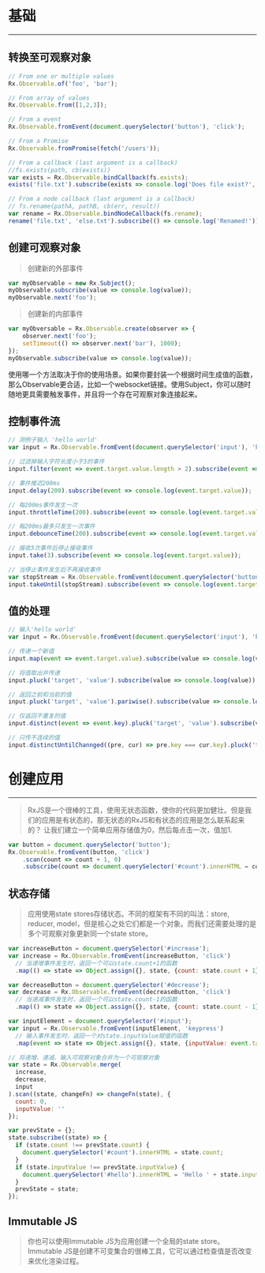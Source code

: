 # 基础
--------------------------------------------
## 转换至可观察对象

```javascript
// From one or multiple values
Rx.Observable.of('foo', 'bar');

// From array of values
Rx.Observable.from([1,2,3]);

// From a event
Rx.Observable.fromEvent(document.querySelector('button'), 'click');

// From a Promise
Rx.Observable.fromPromise(fetch('/users'));

// From a callback (last argument is a callback)
//fs.exists(path, cb(exists))
var exists = Rx.Observable.bindCallback(fs.exists);
exists('file.txt').subscribe(exists => console.log('Does file exist?', exists));

// From a node callback (last argument is a callback)
// fs.rename(pathA, pathB, cb(err, result))
var rename = Rx.Observable.bindNodeCallback(fs.rename);
rename('file.txt', 'else.txt').subscribe(() => console.log('Renamed!'));
```

## 创建可观察对象
> 创建新的外部事件

```javascript
var myObservable = new Rx.Subject();
myObservable.subscribe(value => console.log(value));
myObservable.next('foo');
```
> 创建新的内部事件

```javascript
var myObversable = Rx.Observable.create(observer => {
	observer.next('foo');
	setTimeout(() => observer.next('bar'), 1000);
});
myObservable.subscribe(value => console.log(value));
```
使用哪一个方法取决于你的使用场景。如果你要封装一个根据时间生成值的函数，那么Observable更合适，比如一个websocket链接。使用Subject，你可以随时随地更具需要触发事件，并且将一个存在可观察对象连接起来。

## 控制事件流
```javascript
// 测例子输入 'hello world'
var input = Rx.Observable.fromEvent(document.querySelector('input'), 'keyup');

// 过滤掉输入字符长度小于3的事件
input.filter(event => event.target.value.length > 2).subscribe(event => console.log(event.target.value));

// 事件推迟200ms
input.delay(200).subscribe(event => console.log(event.target.value));

// 每200ms事件发生一次
input.throttleTime(200).subscribe(event => console.log(event.target.value));

// 每200ms最多只发生一次事件
input.debounceTime(200).subscribe(event => console.log(event.target.value));

// 接收3次事件后停止接收事件
input.take(3).subscribe(event => console.log(event.target.value));

// 当停止事件发生后不再接收事件
var stopStream = Rx.Observable.fromEvent(document.querySelector('button'), 'click');
input.takeUntil(stopStream).subscribe(event => console.log(event.target.value));
```

## 值的处理
```javascript
// 输入'hello world'
var input = Rx.Observable.fromEvent(document.querySelector('input'), 'keyup');

// 传递一个新值
input.map(event => event.target.value).subscribe(value => console.log(value));

// 将值取出并传递
input.pluck('target', 'value').subscribe(value => console.loog(value));

// 返回之前和当前的值
input.pluck('target', 'value').pariwise().subscribe(value => console.log(value));

// 仅返回不重复的值
input.distinct(event => event.key).pluck('target', 'value').subscribe(value => console.log(value)); // 'helo wrd'

// 只传不连续的值
input.distinctUntilChannged((pre, cur) => pre.key === cur.key).pluck('target', 'value').subscribe(value => console.log(value)); // 'helo world'
```

# 创建应用
----------------------------------------------------
> RxJS是一个很棒的工具，使用无状态函数，使你的代码更加健壮。但是我们的应用是有状态的，那无状态的RxJS和有状态的应用是怎么联系起来的？
> 让我们建立一个简单应用存储值为0，然后每点击一次，值加1.

```javascript
var button = document.querySelector('button');
Rx.Observable.fromEvent(button, 'click')
	.scan(count => count + 1, 0)
	.subscribe(count => document.querySelector('#count').innerHTML = count);
```

## 状态存储
> 应用使用state stores存储状态。不同的框架有不同的叫法：store, reducer, model，但是核心之处它们都是一个对象。而我们还需要处理的是多个可观察对象更新同一个state store。

```javascript
var increaseButton = document.querySelector('#increase');
var increase = Rx.Observable.fromEvent(increaseButton, 'click')
  // 当递增事件发生时，返回一个可以state.count+1的函数
  .map(() => state => Object.assign({}, state, {count: state.count + 1}));

var decreaseButton = document.querySelector('#decrease');
var decrease = Rx.Observable.fromEvent(decreaseButton, 'click')
  // 当递减事件发生时，返回一个可以state.count-1的函数
  .map(() => state => Object.assign({}, state, {count: state.count - 1}));

var inputElement = document.querySelector('#input');
var input = Rx.Observable.fromEvent(inputElement, 'keypress')
  // 输入事件发生时，返回一个对state.inputValue赋值的函数
  .map(event => state => Object.assign({}, state, {inputValue: event.target.value}));

// 将递增、递减、输入可观察对象合并为一个可观察对象
var state = Rx.Observable.merge(
  increase,
  decrease,
  input
).scan((state, changeFn) => changeFn(state), {
  count: 0,
  inputValue: ''
});

var prevState = {};
state.subscribe((state) => {
  if (state.count !== prevState.count) {
    document.querySelector('#count').innerHTML = state.count;
  }
  if (state.inputValue !== prevState.inputValue) {
    document.querySelector('#hello').innerHTML = 'Hello ' + state.inputValue;
  }
  prevState = state;
});
```

## Immutable JS

> 你也可以使用Immutable JS为应用创建一个全局的state store。Immutable JS是创建不可变集合的很棒工具，它可以通过检查值是否改变来优化渲染过程。

``` javascript

```
